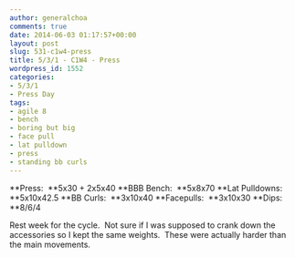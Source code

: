 ```yaml
---
author: generalchoa
comments: true
date: 2014-06-03 01:17:57+00:00
layout: post
slug: 531-c1w4-press
title: 5/3/1 - C1W4 - Press
wordpress_id: 1552
categories:
- 5/3/1
- Press Day
tags:
- agile 8
- bench
- boring but big
- face pull
- lat pulldown
- press
- standing bb curls
---
```


**Press:  **5x30 + 2x5x40
**BBB Bench:  **5x8x70
**Lat Pulldowns:  **5x10x42.5
**BB Curls:  **3x10x40
**Facepulls:  **3x10x30
**Dips:  **8/6/4

Rest week for the cycle.  Not sure if I was supposed to crank down the accessories so I kept the same weights.  These were actually harder than the main movements.
